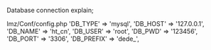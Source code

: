 Database connection explain;

lmz/Conf/config.php
'DB_TYPE' => 'mysql',
'DB_HOST' => '127.0.0.1',
'DB_NAME' => 'ht_cn',
'DB_USER' => 'root',
'DB_PWD' => '123456',
'DB_PORT' => '3306',
'DB_PREFIX' => 'dede_',